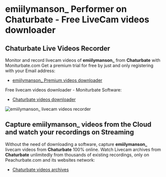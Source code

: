 # emiilymanson_ Performer on Chaturbate - Free LiveCam videos downloader

## Chaturbate Live Videos Recorder

Monitor and record livecam videos of **emiilymanson_** from **Chaturbate** with Moniturbate.com
Get a premium trial for free by just and only registering with your Email address:
* [emiilymanson_ Premium videos downloader](https://moniturbate.com/request-demo-licence-key.html)

Free livecam videos downloader - Moniturbate Software:
* [Chaturbate videos downloader](https://moniturbate.com/moniturbate-download-software.html)

![emiilymanson_ livecam videos recorder](https://peachurnet.com/templates/moniturbate-software.png)


## Capture emiilymanson_ videos from the Cloud and watch your recordings on Streaming

Without the need of downloading a software, capture **emiilymanson_** livecam videos from **Chaturbate** 100% online.
Watch Livecam archives from **Chaturbate** unlimitedly from thousands of existing recordings, only on Peachurbate.com and its websites network:
* [Chaturbate videos archives](https://peachurnet.com/)